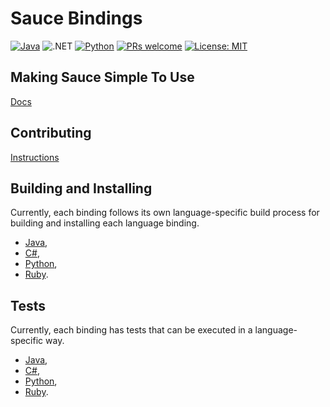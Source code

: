 # Sauce Bindings

[![Java](https://github.com/saucelabs/sauce_bindings/actions/workflows/java.yml/badge.svg)](https://github.com/saucelabs/sauce_bindings/actions/workflows/java.yml)
![.NET](https://github.com/saucelabs/sauce_bindings/actions/workflows/dotnet.yml/badge.svg)
[![Python](https://github.com/saucelabs/sauce_bindings/actions/workflows/python.yml/badge.svg)](https://github.com/saucelabs/sauce_bindings/actions/workflows/python.yml)
[![PRs welcome](https://img.shields.io/badge/PRs-welcome-ff69b4.svg)](https://github.com/sauce_bindings/issues?q=is%3Aissue+is%3Aopen+label%3A%22good+first+issue%22)
[![License: MIT](https://img.shields.io/badge/License-MIT-yellow.svg)](https://opensource.org/licenses/MIT)

## Making Sauce Simple To Use

[Docs](https://opensource.saucelabs.com/sauce_bindings/)

## Contributing

[Instructions](https://opensource.saucelabs.com/sauce_bindings/contributing)

## Building and Installing

Currently, each binding follows its own language-specific build process for building and installing
each language binding.

- [Java](https://github.com/saucelabs/sauce_bindings/blob/main/java/main/README.md#building),
- [C#](https://github.com/saucelabs/sauce_bindings/tree/main/dotnet/README.md#migrating-to-simple-sauce),
- [Python](https://github.com/saucelabs/sauce_bindings/tree/main/python/README.rst#installation),
- [Ruby](https://github.com/saucelabs/sauce_bindings/tree/main/ruby#installation).

## Tests

Currently, each binding has tests that can be executed in a language-specific way.

- [Java](https://github.com/saucelabs/sauce_bindings/blob/main/java/main/README.md#testing),
- [C#](https://github.com/saucelabs/sauce_bindings/tree/main/dotnet/README.md),
- [Python](https://github.com/saucelabs/sauce_bindings/tree/main/python/README.rst#testing),
- [Ruby](https://github.com/saucelabs/sauce_bindings/tree/main/ruby#installation).
